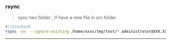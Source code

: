 ### rsync
> sync two folder , if have a new file in src folder

``` bash
#!/bin/bash
rsync -av  --ignore-existing /home/xxxx/tmp/test/* administrator@XXX.XXX.XXX.XXX:/home/administrator/test/
```
______
